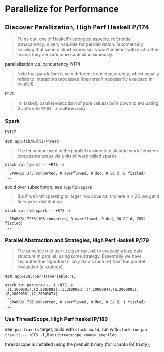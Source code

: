 # Parallelize for Performance

## Discover Parallization, High Perf Haskell P/174

> Turns out, one of Haskell's strongest aspects, referential transparency,
> is very valuable for parallelization. Automatically knowing that some distinct expressions won't interact with each other means they are safe to execute
> simultaneously.

parallelization v.s. concurrency P/174

> Note that parallelism is very different from concurrency, which usually
> refers to interacting processes (they aren't necessarily executed in
> parallel).

P175

> In Haskell, parallel execution (of pure values) boils down to
> evaluating thunks into WHNF simultaneously.

### Spark

P/177

see: `app/fib/multi-thread`

> The technique used in the parallel runtime to distribute work
> between processors works via units of work called sparks.

```text
stack run fib-mt -- +RTS -s
...
  SPARKS: 3(3 converted, 0 overflowed, 0 dud, 0 GC'd, 0 fizzled)
...
```

avoid over subscription, see `app/fib/spark`

> But if we limit sparking to larger recursive calls where n > 25,
> we get a finer work distribution

```text
stack run fib-spark -- +RTS -s
...
  SPARKS: 7235(106 converted, 0 overflowed, 0 dud, 98 GC'd, 7031 fizzled)
...
```

### Parallel Abstraction and Strategies, High Perf Haskell P/179

> The principle is to use `using` or `runEval` to evaluate a lazy data
> structure in parallel, using some strategy.
> Essentially we have separated the algorithm (a lazy data structure)
> from the parallel evaluation (a strategy).

see: `app/eval/par-traversable.hs`,

```text
stack run par-trav -- 1 +RTS -s
[(1,1000001),(2,2000002),(3,2000003),(4,2000004),(5,2000005),(6,2000006),(7,2000007)]
...
  SPARKS: 7(6 converted, 0 overflowed, 0 dud, 0 GC'd, 1 fizzled)
...
```

### Use ThreadScope, High Perf haskell P/189

see: `par-trav-ts` target; build with `stack build`; run with
`stack run par-trav-ts -- +RTS -l`, then `threadscope <name>.eventlog`

threadscope is installed using the prebuilt binary (for Ubuntu 64 trusty);
